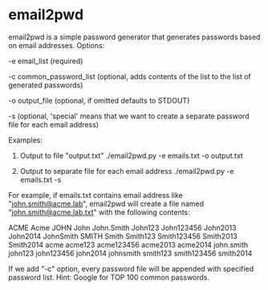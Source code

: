 email2pwd
=========

email2pwd is a simple password generator that generates passwords based on email addresses.
Options:

-e email_list (required)

-c common_password_list (optional, adds contents of the list to the list of generated passwords)

-o output_file (optional, if omitted defaults to STDOUT)

-s (optional, 'special' means that we want to create a separate password file for each email address)


Examples:

1. Output to file "output.txt"
./email2pwd.py -e emails.txt -o output.txt

2. Output to separate file for each email address
./email2pwd.py -e emails.txt -s

For example, if emails.txt contains email address like "john.smith@acme.lab", email2pwd will create a file named "john.smith@acme.lab.txt" with the following contents:


ACME
Acme
JOHN
John
John.Smith
John123
John123456
John2013
John2014
JohnSmith
SMITH
Smith
Smith123
Smith123456
Smith2013
Smith2014
acme
acme123
acme123456
acme2013
acme2014
john.smith
john123
john123456
john2014
johnsmith
smith123
smith123456
smith2014

If we add "-c" option, every password file will be appended with specified password list. Hint: Google for TOP 100 common passwords.
